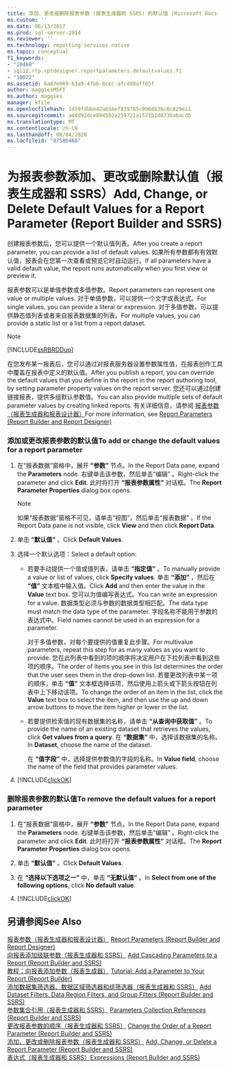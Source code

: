 ```yaml
---
title: 添加、更改或删除报表参数 (报表生成器和 SSRS) 的默认值 |Microsoft Docs
ms.custom: ''
ms.date: 06/13/2017
ms.prod: sql-server-2014
ms.reviewer: ''
ms.technology: reporting-services-native
ms.topic: conceptual
f1_keywords:
- "10460"
- sql12.rtp.rptdesigner.reportparameters.defaultvalues.f1
- "10072"
ms.assetid: 6a87e069-b3a9-47b6-bcec-afcdd8aff65f
author: maggiesMSFT
ms.author: maggies
manager: kfile
ms.openlocfilehash: 1d50fdbbe42a656ef839785c0968b36c8c829e11
ms.sourcegitcommit: ad4d92dce894592a259721a1571b1d8736abacdb
ms.translationtype: MT
ms.contentlocale: zh-CN
ms.lasthandoff: 08/04/2020
ms.locfileid: "87586460"
---
```

# <a name="add-change-or-delete-default-values-for-a-report-parameter-report-builder-and-ssrs"></a><span data-ttu-id="7ce0a-102">为报表参数添加、更改或删除默认值（报表生成器和 SSRS）</span><span class="sxs-lookup"><span data-stu-id="7ce0a-102">Add, Change, or Delete Default Values for a Report Parameter (Report Builder and SSRS)</span></span>
  <span data-ttu-id="7ce0a-103">创建报表参数后，您可以提供一个默认值列表。</span><span class="sxs-lookup"><span data-stu-id="7ce0a-103">After you create a report parameter, you can provide a list of default values.</span></span> <span data-ttu-id="7ce0a-104">如果所有参数都有有效默认值，报表会在您第一次查看或预览它时自动运行。</span><span class="sxs-lookup"><span data-stu-id="7ce0a-104">If all parameters have a valid default value, the report runs automatically when you first view or preview it.</span></span>  
  
 <span data-ttu-id="7ce0a-105">报表参数可以是单值参数或多值参数。</span><span class="sxs-lookup"><span data-stu-id="7ce0a-105">Report parameters can represent one value or multiple values.</span></span> <span data-ttu-id="7ce0a-106">对于单值参数，可以提供一个文字或表达式。</span><span class="sxs-lookup"><span data-stu-id="7ce0a-106">For single values, you can provide a literal or expression.</span></span> <span data-ttu-id="7ce0a-107">对于多值参数，可以提供静态值列表或者来自报表数据集的列表。</span><span class="sxs-lookup"><span data-stu-id="7ce0a-107">For multiple values, you can provide a static list or a list from a report dataset.</span></span>  
  
> [!NOTE]  
>  [!INCLUDE[ssRBRDDup](../../includes/ssrbrddup-md.md)]  
  
 <span data-ttu-id="7ce0a-108">在您发布某一报表后，您可以通过对报表服务器设置参数属性值，在报表创作工具中覆盖在报表中定义的默认值。</span><span class="sxs-lookup"><span data-stu-id="7ce0a-108">After you publish a report, you can override the default values that you define in the report in the report authoring tool, by setting parameter property values on the report server.</span></span> <span data-ttu-id="7ce0a-109">您还可以通过创建链接报表，提供多组默认参数值。</span><span class="sxs-lookup"><span data-stu-id="7ce0a-109">You can also provide multiple sets of default parameter values by creating linked reports.</span></span> <span data-ttu-id="7ce0a-110">有关详细信息，请参阅  [报表参数（报表生成器和报表设计器）](report-parameters-report-builder-and-report-designer.md)</span><span class="sxs-lookup"><span data-stu-id="7ce0a-110">For more information, see  [Report Parameters &#40;Report Builder and Report Designer&#41;](report-parameters-report-builder-and-report-designer.md)</span></span>  
  
### <a name="to-add-or-change-the-default-values-for-a-report-parameter"></a><span data-ttu-id="7ce0a-111">添加或更改报表参数的默认值</span><span class="sxs-lookup"><span data-stu-id="7ce0a-111">To add or change the default values for a report parameter</span></span>  
  
1.  <span data-ttu-id="7ce0a-112">在“报表数据”窗格中，展开 **“参数”** 节点。</span><span class="sxs-lookup"><span data-stu-id="7ce0a-112">In the Report Data pane, expand the **Parameters** node.</span></span> <span data-ttu-id="7ce0a-113">右键单击该参数，然后单击“编辑”  。</span><span class="sxs-lookup"><span data-stu-id="7ce0a-113">Right-click the parameter and click **Edit**.</span></span> <span data-ttu-id="7ce0a-114">此时将打开 **“报表参数属性”** 对话框。</span><span class="sxs-lookup"><span data-stu-id="7ce0a-114">The **Report Parameter Properties** dialog box opens.</span></span>  
  
    > [!NOTE]  
    >  <span data-ttu-id="7ce0a-115">如果“报表数据”窗格不可见，请单击“视图”，然后单击“报表数据”   。</span><span class="sxs-lookup"><span data-stu-id="7ce0a-115">If the Report Data pane is not visible, click **View** and then click **Report Data**.</span></span>  
  
2.  <span data-ttu-id="7ce0a-116">单击 **“默认值”** 。</span><span class="sxs-lookup"><span data-stu-id="7ce0a-116">Click **Default Values**.</span></span>  
  
3.  <span data-ttu-id="7ce0a-117">选择一个默认选项：</span><span class="sxs-lookup"><span data-stu-id="7ce0a-117">Select a default option:</span></span>  
  
    -   <span data-ttu-id="7ce0a-118">若要手动提供一个值或值列表，请单击 **“指定值”** 。</span><span class="sxs-lookup"><span data-stu-id="7ce0a-118">To manually provide a value or list of values, click **Specify values**.</span></span> <span data-ttu-id="7ce0a-119">单击 **“添加”** ，然后在 **“值”** 文本框中输入值。</span><span class="sxs-lookup"><span data-stu-id="7ce0a-119">Click **Add** and then enter the value in the **Value** text box.</span></span> <span data-ttu-id="7ce0a-120">您可以为值编写表达式。</span><span class="sxs-lookup"><span data-stu-id="7ce0a-120">You can write an expression for a value.</span></span> <span data-ttu-id="7ce0a-121">数据类型必须与参数的数据类型相匹配。</span><span class="sxs-lookup"><span data-stu-id="7ce0a-121">The data type must match the data type of the parameter.</span></span> <span data-ttu-id="7ce0a-122">字段名称不能用于参数的表达式中。</span><span class="sxs-lookup"><span data-stu-id="7ce0a-122">Field names cannot be used in an expression for a parameter.</span></span>  
  
         <span data-ttu-id="7ce0a-123">对于多值参数，对每个要提供的值重复此步骤。</span><span class="sxs-lookup"><span data-stu-id="7ce0a-123">For multivalue parameters, repeat this step for as many values as you want to provide.</span></span> <span data-ttu-id="7ce0a-124">您在此列表中看到的项的顺序将决定用户在下拉列表中看到这些项的顺序。</span><span class="sxs-lookup"><span data-stu-id="7ce0a-124">The order of items you see in this list determines the order that the user sees them in the drop-down list.</span></span> <span data-ttu-id="7ce0a-125">若要更改列表中某一项的顺序，单击 **“值”** 文本框选择该项，然后使用上箭头或下箭头按钮在列表中上下移动该项。</span><span class="sxs-lookup"><span data-stu-id="7ce0a-125">To change the order of an item in the list, click the **Value** text box to select the item, and then use the up and down arrow buttons to move the item higher or lower in the list.</span></span>  
  
    -   <span data-ttu-id="7ce0a-126">若要提供检索值的现有数据集的名称，请单击 **“从查询中获取值”** 。</span><span class="sxs-lookup"><span data-stu-id="7ce0a-126">To provide the name of an existing dataset that retrieves the values, click **Get values from a query**.</span></span> <span data-ttu-id="7ce0a-127">在 **“数据集”** 中，选择该数据集的名称。</span><span class="sxs-lookup"><span data-stu-id="7ce0a-127">In **Dataset**, choose the name of the dataset.</span></span>  
  
         <span data-ttu-id="7ce0a-128">在 **“值字段”** 中，选择提供参数值的字段的名称。</span><span class="sxs-lookup"><span data-stu-id="7ce0a-128">In **Value field**, choose the name of the field that provides parameter values.</span></span>  
  
4.  [!INCLUDE[clickOK](../../includes/clickok-md.md)]  
  
### <a name="to-remove-the-default-values-for-a-report-parameter"></a><span data-ttu-id="7ce0a-129">删除报表参数的默认值</span><span class="sxs-lookup"><span data-stu-id="7ce0a-129">To remove the default values for a report parameter</span></span>  
  
1.  <span data-ttu-id="7ce0a-130">在“报表数据”窗格中，展开 **“参数”** 节点。</span><span class="sxs-lookup"><span data-stu-id="7ce0a-130">In the Report Data pane, expand the **Parameters** node.</span></span> <span data-ttu-id="7ce0a-131">右键单击该参数，然后单击“编辑”  。</span><span class="sxs-lookup"><span data-stu-id="7ce0a-131">Right-click the parameter and click **Edit**.</span></span> <span data-ttu-id="7ce0a-132">此时将打开 **“报表参数属性”** 对话框。</span><span class="sxs-lookup"><span data-stu-id="7ce0a-132">The **Report Parameter Properties** dialog box opens.</span></span>  
  
2.  <span data-ttu-id="7ce0a-133">单击 **“默认值”** 。</span><span class="sxs-lookup"><span data-stu-id="7ce0a-133">Click **Default Values**.</span></span>  
  
3.  <span data-ttu-id="7ce0a-134">在 **“选择以下选项之一”** 中，单击 **“无默认值”** 。</span><span class="sxs-lookup"><span data-stu-id="7ce0a-134">In **Select from one of the following options**, click **No default value**.</span></span>  
  
4.  [!INCLUDE[clickOK](../../includes/clickok-md.md)]  
  
## <a name="see-also"></a><span data-ttu-id="7ce0a-135">另请参阅</span><span class="sxs-lookup"><span data-stu-id="7ce0a-135">See Also</span></span>  
 <span data-ttu-id="7ce0a-136">[报表参数（报表生成器和报表设计器）](report-parameters-report-builder-and-report-designer.md) </span><span class="sxs-lookup"><span data-stu-id="7ce0a-136">[Report Parameters &#40;Report Builder and Report Designer&#41;](report-parameters-report-builder-and-report-designer.md) </span></span>  
 <span data-ttu-id="7ce0a-137">[向报表添加级联参数（报表生成器和 SSRS）](add-cascading-parameters-to-a-report-report-builder-and-ssrs.md) </span><span class="sxs-lookup"><span data-stu-id="7ce0a-137">[Add Cascading Parameters to a Report &#40;Report Builder and SSRS&#41;](add-cascading-parameters-to-a-report-report-builder-and-ssrs.md) </span></span>  
 <span data-ttu-id="7ce0a-138">[教程：向报表添加参数（报表生成器）](../tutorial-add-a-parameter-to-your-report-report-builder.md) </span><span class="sxs-lookup"><span data-stu-id="7ce0a-138">[Tutorial: Add a Parameter to Your Report &#40;Report Builder&#41;](../tutorial-add-a-parameter-to-your-report-report-builder.md) </span></span>  
 <span data-ttu-id="7ce0a-139">[添加数据集筛选器、数据区域筛选器和组筛选器（报表生成器和 SSRS）](add-dataset-filters-data-region-filters-and-group-filters.md) </span><span class="sxs-lookup"><span data-stu-id="7ce0a-139">[Add Dataset Filters, Data Region Filters, and Group Filters &#40;Report Builder and SSRS&#41;](add-dataset-filters-data-region-filters-and-group-filters.md) </span></span>  
 <span data-ttu-id="7ce0a-140">[参数集合引用（报表生成器和 SSRS）](built-in-collections-parameters-collection-references-report-builder.md) </span><span class="sxs-lookup"><span data-stu-id="7ce0a-140">[Parameters Collection References &#40;Report Builder and SSRS&#41;](built-in-collections-parameters-collection-references-report-builder.md) </span></span>  
 <span data-ttu-id="7ce0a-141">[更改报表参数的顺序（报表生成器和 SSRS）](change-the-order-of-a-report-parameter-report-builder-and-ssrs.md) </span><span class="sxs-lookup"><span data-stu-id="7ce0a-141">[Change the Order of a Report Parameter &#40;Report Builder and SSRS&#41;](change-the-order-of-a-report-parameter-report-builder-and-ssrs.md) </span></span>  
 <span data-ttu-id="7ce0a-142">[添加、更改或删除报表参数（报表生成器和 SSRS）](add-change-or-delete-a-report-parameter-report-builder-and-ssrs.md) </span><span class="sxs-lookup"><span data-stu-id="7ce0a-142">[Add, Change, or Delete a Report Parameter &#40;Report Builder and SSRS&#41;](add-change-or-delete-a-report-parameter-report-builder-and-ssrs.md) </span></span>  
 [<span data-ttu-id="7ce0a-143">表达式（报表生成器和 SSRS）</span><span class="sxs-lookup"><span data-stu-id="7ce0a-143">Expressions &#40;Report Builder and SSRS&#41;</span></span>](expressions-report-builder-and-ssrs.md)  
  
  
